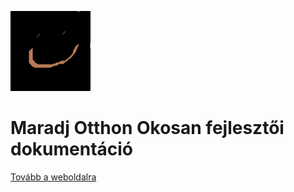 ![logo](./img/icon.png)

# Maradj Otthon Okosan fejlesztői dokumentáció

[Tovább a weboldalra](https://versenydonto.nisz.hu:10016/)